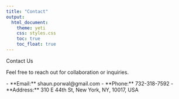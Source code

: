 ```yaml
---
title: "Contact"
output: 
  html_document:
    theme: yeti
    css: styles.css
    toc: true
    toc_float: true
---
```


<div class="section-title">Contact Us</div>

Feel free to reach out for collaboration or inquiries.

<div class="contact-details">
- **Email:** shaun.porwal@gmail.com  
- **Phone:** 732-318-7592  
- **Address:** 310 E 44th St, New York, NY, 10017, USA  
</div>
